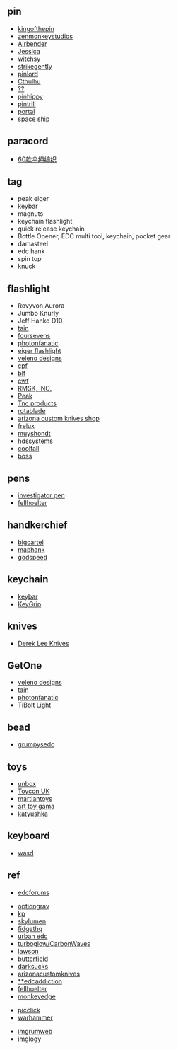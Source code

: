 
## pin

+ [kingofthepin](https://kingofthepin.com/)
+ [zenmonkeystudios](https://www.zenmonkeystudios.com/collections/all)
+ [Airbender](https://kolorspun.com/collections/limited-stock-pins)
+ [Jessica](https://www.pinunion.com/product-category/jessica-rabbit/)
+ [witchsy](https://www.witchsy.com/pins-and-patches/lapel-pins/page-26/)
+ [strikegently](https://www.strikegently.co)
+ [pinlord](https://www.pinlordshop.com/)
+ [Cthulhu](https://www.necronomiconpopup.com/)
+ [??](https://comeinpce.com/collections)
+ [pinhippy](http://pinhippy.com/fun-stuff/?sort=featured&page=8)
+ [pintrill](https://www.pintrill.com/collections/all-categories)
+ [portal](https://www.boxlunch.com/product/rick-and-morty-portal-enamel-pin/11179736.html)
+ [space ship](https://shitttystufff.com/collections/types?q=Pins)


## paracord
+ [60款伞绳编织](http://www.360doc.com/content/16/1229/01/16156855_618553052.shtml)


## tag

+ peak eiger
+ keybar
+ magnuts
+ keychain flashlight
+ quick release keychain
+ Bottle Opener, EDC multi tool, keychain, pocket gear 
+ damasteel
+ edc hank
+ spin top
+ knuck

## flashlight

+ Rovyvon Aurora 
+ Jumbo Knurly
+ Jeff Hanko D10
+ [tain](https://www.arizonacustomknives.com/knives-by-maker/tain-flashlights.html)
+ [foursevens](https://gallantry.com/collections/foursevens)
+ [photonfanatic](http://photonfanatic.com/GroovyFS.html)
+ [eiger flashlight](https://gallantry.com/products/peak-led-solutions-eiger-flashlight-stainless-steel)
+ [veleno designs](http://www.velenodesigns.com/)
+ [cpf](http://www.candlepowerforums.com)
+ [blf](http://budgetlightforum.com/)
+ [cwf](https://www.cwfcustomflashlights.com/)
+ [RMSK, INC.](https://em-mgt.com/newsite/tnc-flashlights/)
+ [Peak](http://peakledsolutions.net/)
+ [Tnc products](https://ogazent.com/store/)
+ [rotablade](https://rotablade.myshopify.com/collections/rotablade-vision)
+ [arizona custom knives shop](https://www.arizonacustomknives.com/catalogsearch/result/index/?p=1&q=flashlight)
+ [frelux](https://frelux.com/collections)
+ [muyshondt](https://shop.muyshondt.net/collections)
+ [hdssystems](https://www.hdssystems.com/)
+ [coolfall](http://www.coolfall.com/)
+ [boss](https://www.oveready.com)

## pens
+ [investigator pen](https://www.rickhindererknives.com/product-category/rick-hinderer-pens/rick-hinderer-investigator-pens/)
+ [fellhoelter](https://fellhoelter.com/product-category/fellhoelter-pens/)

## handkerchief
+ [bigcartel](https://hanksbyhank.bigcartel.com/category/edc-hanks)
+ [maphank](https://www.imgrum.pw/tag/maphank)
+ [godspeed](http://www.godspeedtactical.com/gjsveh8lj6im0bfu9h6p4j1rhoots0)

## keychain
+ [keybar](https://www.keybar.us/product-category/all-keybars/)
+ [KeyGrip](https://www.ravenworkshop.com/store/c2/KeyGrip.html)

## knives
+ [Derek Lee Knives](https://derekleeknives.com/)

## GetOne
+ [veleno designs](http://www.velenodesigns.com/)
+ [tain](https://www.arizonacustomknives.com/knives-by-maker/tain-flashlights.html)
+ [photonfanatic](http://photonfanatic.com/GroovyFS.html)
+ [TiBolt Light](https://www.edcaddiction.com/collections/brian-fellhoelter)

## bead
+ [grumpysedc](https://www.grumpysedc.com/products)

## toys
+ [unbox](http://store.unboxindustries.info/products)
+ [Toycon UK](http://www.toyconuk.com/)
+ [martiantoys](https://martiantoys.com/collections/designer-vinyl)
+ [art toy gama](http://arttoygama.storenvy.com/products)
+ [katyushka](https://www.katyushka-dolls.com/)

## keyboard
+ [wasd](http://www.wasdkeyboards.com/)

## ref
<!-- forums -->
+ [edcforums](https://www.edcforums.com/forums/keychain-tools.81/)
<!--edc shop -->
+ [optiongray](https://www.optiongray.com/flashlights/)
+ [kp](http://www.kpgears.com/)
+ [skylumen](https://skylumen.com)
+ [fidgethq](https://fidgethq.com/collections)
+ [urban edc](https://urbanedcsupply.com/collections/all-available)
+ [turboglow/CarbonWaves](https://carbonwaves.nl/product-category/turboglow/)
+ [lawson](https://www.jllawsonco.com/collections/in-stock)
+ [butterfield](https://www.butterfield-machine.com/collections/frontpage)
+ [darksucks](https://darksucks.com)
+ [arizonacustomknives](https://www.arizonacustomknives.com)
+ [**edcaddiction](https://www.edcaddiction.com/)
+ [fellhoelter](https://fellhoelter.com/product-category/fellhoelter-pens/)
+ [monkeyedge](https://www.monkeyedge.com/Monkey-Edge-Misc-Gear-s/162.htm)
<!-- other -->
+ [picclick](https://picclick.com/Collectibles/Knives-Swords-Blades/?q=titanium)
+ [warhammer](https://warhammer-crafts.ru/)
<!-- images -->
+ [imgrumweb](https://www.imgrumweb.com/hashtag/FourSevens)
+ [imglogy](http://imglogy.com/tag/darrel_ralph_ddr)




